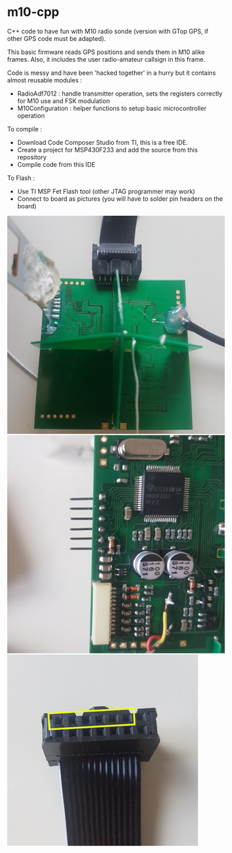 # m10-cpp

C++ code to have fun with M10 radio sonde (version with GTop GPS, if other GPS code must be adapted).

This basic firmware reads GPS positions and sends them in M10 alike frames. Also, it includes the user radio-amateur callsign in this frame.

Code is messy and have been 'hacked together' in a hurry but it contains almost reusable modules :
- RadioAdf7012 : handle transmitter operation, sets the registers correctly for M10 use and FSK modulation
- M10Configuration : helper functions to setup basic microcontroller operation

To compile :
- Download Code Composer Studio from TI, this is a free IDE.
- Create a project for MSP430F233 and add the source from this repository
- Compile code from this IDE

To Flash :
- Use TI MSP Fet Flash tool (other JTAG programmer may work)
- Connect to board as pictures (you will have to solder pin headers on the board)

![Top view](pictures/top.png)
![Bottom view](pictures/bottom.png)
![Connector close up](pictures/jtag.png)
